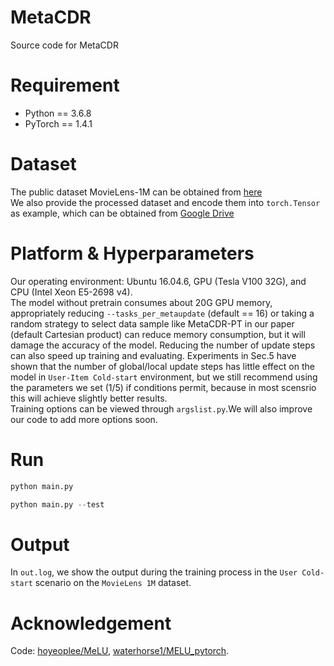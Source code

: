 # MetaCDR
Source code for MetaCDR

# Requirement

- Python == 3.6.8
- PyTorch == 1.4.1

# Dataset

The public dataset MovieLens-1M can be obtained from [here](https://files.grouplens.org/datasets/movielens/ml-1m.zip)  
We also provide the processed dataset and encode them into `torch.Tensor` as example, which can be obtained from [Google Drive](https://drive.google.com/drive/folders/1V85XUpGFmnDkVoivBHg1n90WUmjEyUEo?usp=sharing)

# Platform & Hyperparameters

Our operating environment: Ubuntu 16.04.6, GPU (Tesla V100 32G), and CPU (Intel Xeon E5-2698 v4).  
The model without pretrain consumes about 20G GPU memory, appropriately reducing  ` --tasks_per_metaupdate ` (default == 16) or taking a random strategy to select data sample like MetaCDR-PT in our paper (default Cartesian product) can reduce memory consumption, but it will damage the accuracy of the model.
Reducing the number of update steps can also speed up training and evaluating. Experiments in Sec.5 have shown that the number of global/local update steps has little effect on the model in `User-Item Cold-start` environment, but we still recommend using the parameters we set (1/5) if conditions permit, because in most scensrio this will achieve slightly better results.  
Training options can be viewed through `argslist.py`.We will also improve our code to add more options soon.

# Run

```python
python main.py
```
```python
python main.py --test
```

# Output

In `out.log`, we show the output during the training process in the `User Cold-start` scenario on the `MovieLens 1M` dataset. 

# Acknowledgement

Code: [hoyeoplee/MeLU](https://github.com/hoyeoplee/MeLU), [waterhorse1/MELU_pytorch](https://github.com/waterhorse1/MELU_pytorch).
